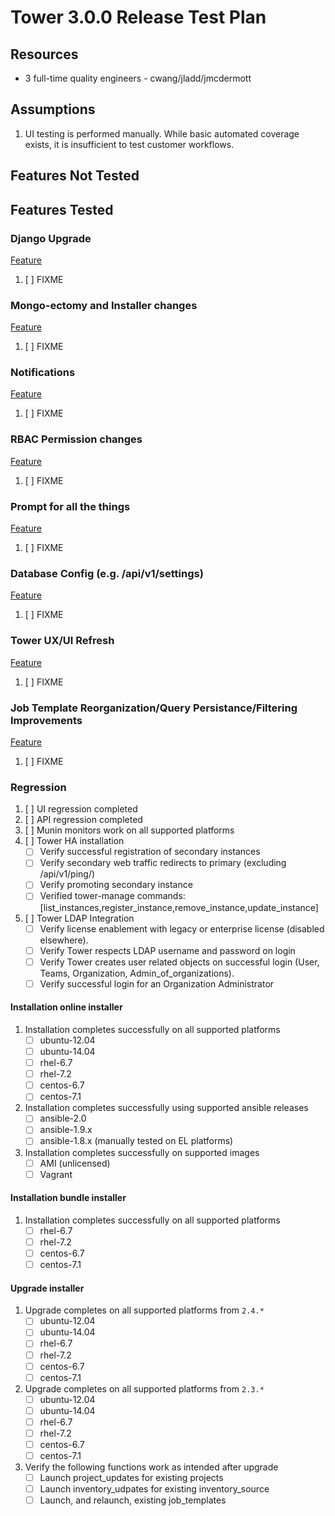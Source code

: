 # Tower 3.0.0 Release Test Plan

## Resources
* 3 full-time quality engineers - cwang/jladd/jmcdermott

## Assumptions
1. UI testing is performed manually.  While basic automated coverage exists, it is insufficient to test customer workflows.

## Features Not Tested

## Features Tested

### Django Upgrade
[Feature](https://drive.google.com/open?id=18RB73_CSFX6uSOZLmp9McHU1mVfhw5eUKNDEzJScnjA)

1. [ ] FIXME

### Mongo-ectomy and Installer changes
[Feature](https://drive.google.com/open?id=1fJeLZefxSia0-XSS0Gx_jeG5lYXUkU8V1LD9juEnlDc)

1. [ ] FIXME

### Notifications
[Feature](https://drive.google.com/open?id=14qb12baMp5aYWVpxXGEKxiC_wX3ZpHe3Bf6hwUue9rI)

1. [ ] FIXME

### RBAC Permission changes
[Feature](https://drive.google.com/open?id=1n_hLt0vKV5ytyYtA5oj71QLKiWtKQkhVezbUvUj_npA)

1. [ ] FIXME

### Prompt for all the things
[Feature](https://drive.google.com/open?id=15iSHWjgCk0oyuHX9soWtClB9dOJ4Qlxm5H8fsTqoTuo)

1. [ ] FIXME

### Database Config (e.g. /api/v1/settings)
[Feature](https://drive.google.com/open?id=1Oc84TUnV2eh2Cy29vVfUfdJmV_qyg7NnTAEhuqoYdiQ)

1. [ ] FIXME
 
### Tower UX/UI Refresh
[Feature](https://drive.google.com/open?id=1fJeLZefxSia0-XSS0Gx_jeG5lYXUkU8V1LD9juEnlDc)

1. [ ] FIXME

### Job Template Reorganization/Query Persistance/Filtering Improvements
[Feature](https://drive.google.com/open?id=15FIaU-guKSfavK_pZ7f4k1Z9z3uXLFsYxXIFr3kzwcA)

1. [ ] FIXME

### Regression
1. [ ] UI regression completed
1. [ ] API regression completed
1. [ ] Munin monitors work on all supported platforms
1. [ ] Tower HA installation
    * [ ] Verify successful registration of secondary instances
    * [ ] Verify secondary web traffic redirects to primary (excluding /api/v1/ping/)
    * [ ] Verify promoting secondary instance
    * [ ] Verified tower-manage commands: [list_instances,register_instance,remove_instance,update_instance]
1. [ ] Tower LDAP Integration
    * [ ] Verify license enablement with legacy or enterprise license (disabled elsewhere).
    * [ ] Verify Tower respects LDAP username and password on login
    * [ ] Verify Tower creates user related objects on successful login (User, Teams, Organization, Admin_of_organizations).
    * [ ] Verify successful login for an Organization Administrator

#### Installation online installer
1. Installation completes successfully on all supported platforms
    * [ ] ubuntu-12.04
    * [ ] ubuntu-14.04
    * [ ] rhel-6.7
    * [ ] rhel-7.2
    * [ ] centos-6.7
    * [ ] centos-7.1
1. Installation completes successfully using supported ansible releases
    * [ ] ansible-2.0
    * [ ] ansible-1.9.x
    * [ ] ansible-1.8.x (manually tested on EL platforms)
1. Installation completes successfully on supported images
    * [ ] AMI (unlicensed)
    * [ ] Vagrant

#### Installation bundle installer
1. Installation completes successfully on all supported platforms
    * [ ] rhel-6.7
    * [ ] rhel-7.2
    * [ ] centos-6.7
    * [ ] centos-7.1

#### Upgrade installer
1. Upgrade completes on all supported platforms from `2.4.*`
    * [ ] ubuntu-12.04
    * [ ] ubuntu-14.04
    * [ ] rhel-6.7
    * [ ] rhel-7.2
    * [ ] centos-6.7
    * [ ] centos-7.1
1. Upgrade completes on all supported platforms from `2.3.*`
    * [ ] ubuntu-12.04
    * [ ] ubuntu-14.04
    * [ ] rhel-6.7
    * [ ] rhel-7.2
    * [ ] centos-6.7
    * [ ] centos-7.1
1. Verify the following functions work as intended after upgrade
    * [ ] Launch project_updates for existing projects
    * [ ] Launch inventory_udpates for existing inventory_source
    * [ ] Launch, and relaunch, existing job_templates
